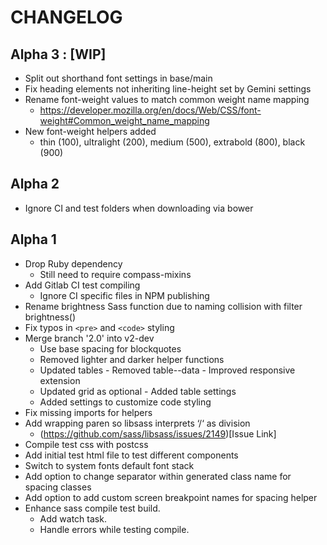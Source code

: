 # CHANGELOG

## Alpha 3 : [WIP]

  - Split out shorthand font settings in base/main
  - Fix heading elements not inheriting line-height set by Gemini settings
  - Rename font-weight values to match common weight name mapping
    - https://developer.mozilla.org/en/docs/Web/CSS/font-weight#Common_weight_name_mapping
  - New font-weight helpers added
    - thin (100), ultralight (200), medium (500), extrabold (800), black (900)

## Alpha 2

  - Ignore CI and test folders when downloading via bower

## Alpha 1

  - Drop Ruby dependency
    - Still need to require compass-mixins
  - Add Gitlab CI test compiling
    - Ignore CI specific files in NPM publishing
  - Rename brightness Sass function due to naming collision with filter brightness()
  - Fix typos in `<pre>` and `<code>` styling
  - Merge branch '2.0' into v2-dev
    - Use base spacing for blockquotes
    - Removed lighter and darker helper functions
    - Updated tables - Removed table--data - Improved responsive extension
    - Updated grid as optional - Added table settings
    - Added settings to customize code styling
  - Fix missing imports for helpers
  - Add wrapping paren so libsass interprets ‘/‘ as division
    - (https://github.com/sass/libsass/issues/2149)[Issue Link]
  - Compile test css with postcss
  - Add initial test html file to test different components
  - Switch to system fonts default font stack
  - Add option to change separator within generated class name for spacing classes
  - Add option to add custom screen breakpoint names for spacing helper
  - Enhance sass compile test build.
    - Add watch task.
    - Handle errors while testing compile.
